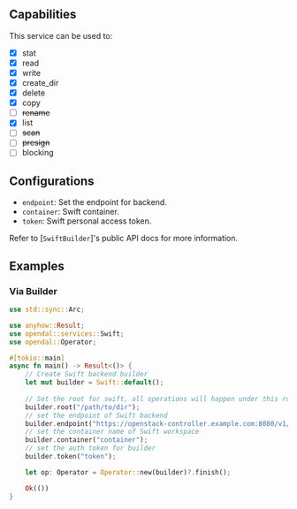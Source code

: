 ## Capabilities

This service can be used to:

- [x] stat
- [x] read
- [x] write
- [x] create_dir
- [x] delete
- [x] copy
- [ ] ~~rename~~
- [x] list
- [ ] ~~scan~~
- [ ] ~~presign~~
- [ ] blocking

## Configurations

- `endpoint`: Set the endpoint for backend.
- `container`: Swift container.
- `token`: Swift personal access token.

Refer to [`SwiftBuilder`]'s public API docs for more information.

## Examples

### Via Builder

```rust
use std::sync::Arc;

use anyhow::Result;
use opendal::services::Swift;
use opendal::Operator;

#[tokio::main]
async fn main() -> Result<()> {
    // Create Swift backend builder
    let mut builder = Swift::default();
    
    // Set the root for swift, all operations will happen under this root
    builder.root("/path/to/dir");
    // set the endpoint of Swift backend
    builder.endpoint("https://openstack-controller.example.com:8080/v1/account");
    // set the container name of Swift workspace
    builder.container("container");
    // set the auth token for builder
    builder.token("token");

    let op: Operator = Operator::new(builder)?.finish();

    Ok(())
}
```
